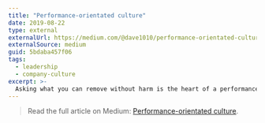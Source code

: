 ```yaml
---
title: "Performance-orientated culture"
date: 2019-08-22
type: external
externalUrl: https://medium.com/@dave1010/performance-orientated-culture-5bdaba457f06
externalSource: medium
guid: 5bdaba457f06
tags:
  - leadership
  - company-culture
excerpt: >-
  Asking what you can remove without harm is the heart of a performance culture.
---
```


> Read the full article on Medium: [Performance-orientated culture](https://medium.com/@dave1010/performance-orientated-culture-5bdaba457f06).
